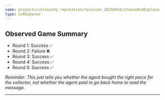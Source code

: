 ```yaml
---
name: projects/volvovsky_reputation/revision_20250424/chooseAndExplain/summary_of_observation_success.md
type: noResponse
---
```


## Observed Game Summary

- Round 1: Success ✅
- Round 2: Failure ❌
- Round 3: Success ✅
- Round 4: Success ✅
- Round 5: Success ✅

_Reminder: This just tells you whether the agent bought the right piece for the collector, not whether the agent paid to go back home to read the message._

---
